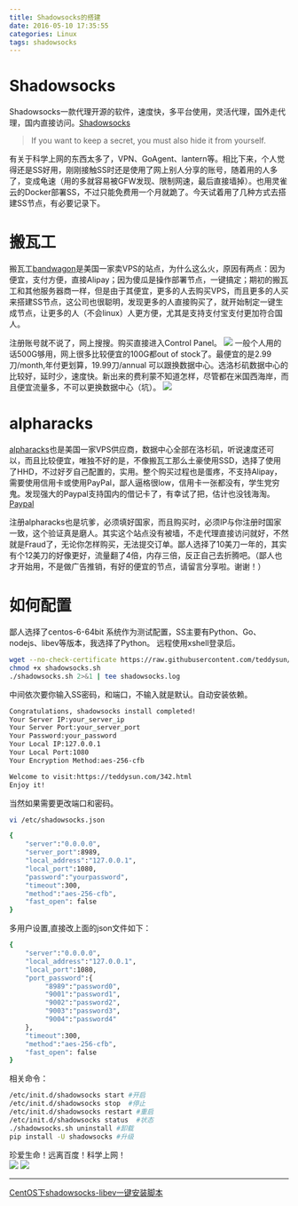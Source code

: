 ```yaml
---
title: Shadowsocks的搭建
date: 2016-05-10 17:35:55
categories: Linux
tags: shadowsocks
---
```

# Shadowsocks
Shadowsocks一款代理开源的软件，速度快，多平台使用，灵活代理，国外走代理，国内直接访问。[Shadowsocks](https://shadowsocks.org/en/index.html)
> If you want to keep a secret, you must also hide it from yourself.

有关于科学上网的东西太多了，VPN、GoAgent、lantern等。相比下来，个人觉得还是SS好用，刚刚接触SS时还是使用了网上别人分享的账号，随着用的人多了，变成龟速（用的多就容易被GFW发现、限制网速，最后直接墙掉）。也用灵雀云的Docker部署SS，不过只能免费用一个月就跪了。今天试着用了几种方式去搭建SS节点，有必要记录下。
# 搬瓦工
搬瓦工[bandwagon](https://bandwagonhost.com)是美国一家卖VPS的站点，为什么这么火，原因有两点：因为便宜，支付方便，直接Alipay；因为傻瓜是操作部署节点，一键搞定；期初的搬瓦工和其他服务器商一样，但是由于其便宜，更多的人去购买VPS，而且更多的人买来搭建SS节点，这公司也很聪明，发现更多的人直接购买了，就开始制定一键生成节点，让更多的人（不会linux）人更方便，尤其是支持支付宝支付更加符合国人。 
 
注册账号就不说了，网上搜搜。购买直接进入Control Panel。
<img src = "http://minenet.me/image/banwagong1.png" class = "img-center">
一般个人用的话500G够用，网上很多比较便宜的100G都out of stock了。最便宜的是2.99刀/month,年付更划算，19.99刀/annual 可以跟换数据中心。选洛杉矶数据中心的比较好，延时少，速度快。新出来的费利蒙不知道怎样，尽管都在米国西海岸，而且便宜流量多，不可以更换数据中心（坑）。
<img src = "http://minenet.me/image/banwagong2.png" calss = "img-center">
# alpharacks
[alpharacks](https://www.alpharacks.com)也是美国一家VPS供应商，数据中心全部在洛杉矶，听说速度还可以，而且比较便宜，唯独不好的是，不像搬瓦工那么土豪使用SSD，选择了使用了HHD，不过好歹自己配置的，实用。整个购买过程也是蛋疼，不支持Alipay，需要使用信用卡或使用PayPal，鄙人逼格很low，信用卡一张都没有，学生党穷鬼。发现强大的Paypal支持国内的借记卡了，有幸试了把，估计也没钱海淘。[Paypal](https://www.paypal.com)  

注册alpharacks也是坑爹，必须填好国家，而且购买时，必须IP与你注册时国家一致，这个验证真是磨人。其实这个站点没有被墙，不走代理直接访问就好，不然就是Fraud了，无论你怎样购买，无法提交订单。鄙人选择了10美刀一年的，其实有个12美刀的好像更好，流量翻了4倍，内存三倍，反正自己去折腾吧。（鄙人也才开始用，不是做广告推销，有好的便宜的节点，请留言分享啦。谢谢！）
# 如何配置
鄙人选择了centos-6-64bit 系统作为测试配置，SS主要有Python、Go、nodejs、libev等版本，我选择了Python。 
远程使用xshell登录后。

```bash
wget --no-check-certificate https://raw.githubusercontent.com/teddysun/shadowsocks_install/master/shadowsocks.sh
chmod +x shadowsocks.sh
./shadowsocks.sh 2>&1 | tee shadowsocks.log
```
中间依次要你输入SS密码，和端口，不输入就是默认。自动安装依赖。
  
```bash
Congratulations, shadowsocks install completed!
Your Server IP:your_server_ip
Your Server Port:your_server_port
Your Password:your_password
Your Local IP:127.0.0.1
Your Local Port:1080
Your Encryption Method:aes-256-cfb

Welcome to visit:https://teddysun.com/342.html
Enjoy it!
```
当然如果需要更改端口和密码。
```bash
vi /etc/shadowsocks.json  
```
```bash
{
    "server":"0.0.0.0",
    "server_port":8989,
    "local_address":"127.0.0.1",
    "local_port":1080,
    "password":"yourpassword",
    "timeout":300,
    "method":"aes-256-cfb",
    "fast_open": false
}
```
多用户设置,直接改上面的json文件如下：  
```bash
{
    "server":"0.0.0.0",
    "local_address":"127.0.0.1",
    "local_port":1080,
    "port_password":{
         "8989":"password0",
         "9001":"password1",
         "9002":"password2",
         "9003":"password3",
         "9004":"password4"
    },
    "timeout":300,
    "method":"aes-256-cfb",
    "fast_open": false
}
```
相关命令：
```bash
/etc/init.d/shadowsocks start #开启
/etc/init.d/shadowsocks stop  #停止
/etc/init.d/shadowsocks restart #重启
/etc/init.d/shadowsocks status	#状态
./shadowsocks.sh uninstall #卸载
pip install -U shadowsocks #升级
```
珍爱生命！远离百度！科学上网！  
<img src = "http://minenet.me/image/alpharacks.png" class = "img-center">
<img src = "http://minenet.me/image/google.png" class = "img-center">

----------
[CentOS下shadowsocks-libev一键安装脚本](https://teddysun.com/357.html)  






